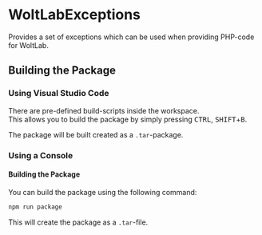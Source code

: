 # WoltLabExceptions
Provides a set of exceptions which can be used when providing PHP-code for WoltLab.

## Building the Package
### Using Visual Studio Code
There are pre-defined build-scripts inside the workspace.  
This allows you to build the package by simply pressing <kbd>CTRL</kbd>, <kbd>SHIFT</kbd>+<kbd>B</kbd>.

The package will be built created as a `.tar`-package.

### Using a Console
#### Building the Package
You can build the package using the following command:

```bash
npm run package
```

This will create the package as a `.tar`-file.
